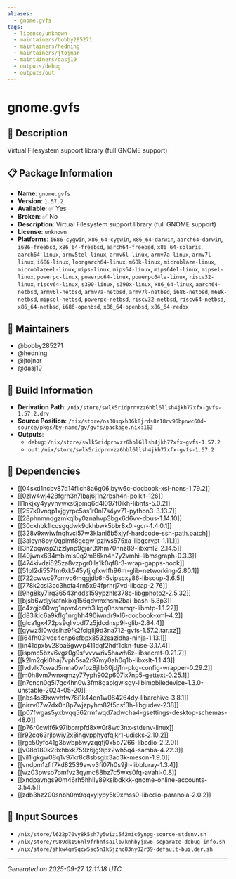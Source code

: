 ```yaml
---
aliases:
  - gnome.gvfs
tags:
  - license/unknown
  - maintainers/bobby285271
  - maintainers/hedning
  - maintainers/jtojnar
  - maintainers/dasj19
  - outputs/debug
  - outputs/out
---
```


# gnome.gvfs

## 📝 Description

Virtual Filesystem support library (full GNOME support)

## 📋 Package Information

- **Name**: `gnome.gvfs`
- **Version**: `1.57.2`
- **Available**: ✅ Yes
- **Broken**: ✅ No
- **Description**: Virtual Filesystem support library (full GNOME support)
- **License**: `unknown`
- **Platforms**: `i686-cygwin`, `x86_64-cygwin`, `x86_64-darwin`, `aarch64-darwin`, `i686-freebsd`, `x86_64-freebsd`, `aarch64-freebsd`, `x86_64-solaris`, `aarch64-linux`, `armv5tel-linux`, `armv6l-linux`, `armv7a-linux`, `armv7l-linux`, `i686-linux`, `loongarch64-linux`, `m68k-linux`, `microblaze-linux`, `microblazeel-linux`, `mips-linux`, `mips64-linux`, `mips64el-linux`, `mipsel-linux`, `powerpc-linux`, `powerpc64-linux`, `powerpc64le-linux`, `riscv32-linux`, `riscv64-linux`, `s390-linux`, `s390x-linux`, `x86_64-linux`, `aarch64-netbsd`, `armv6l-netbsd`, `armv7a-netbsd`, `armv7l-netbsd`, `i686-netbsd`, `m68k-netbsd`, `mipsel-netbsd`, `powerpc-netbsd`, `riscv32-netbsd`, `riscv64-netbsd`, `x86_64-netbsd`, `i686-openbsd`, `x86_64-openbsd`, `x86_64-redox`
## 👥 Maintainers

- @bobby285271
- @hedning
- @jtojnar
- @dasj19


## 🔧 Build Information

- **Derivation Path**: `/nix/store/swlk5ridprnvzz6hbl6llsh4jkh77xfx-gvfs-1.57.2.drv`
- **Source Position**: `/nix/store/ns30sqxb36k8jrds8z18rv96bpnwc60d-source/pkgs/by-name/gv/gvfs/package.nix:163`
- **Outputs**:
  - `debug`:  `/nix/store/swlk5ridprnvzz6hbl6llsh4jkh77xfx-gvfs-1.57.2`
  - `out`:  `/nix/store/swlk5ridprnvzz6hbl6llsh4jkh77xfx-gvfs-1.57.2`

## 🔗 Dependencies

- [[04sxd1ncbv87d14flich8a6g06jbyw6c-docbook-xsl-nons-1.79.2]]
- [[0zlw4wj428fgrh3n7lbaj6j1n2rbsh4n-polkit-126]]
- [[1nkjxy4yyvnvwxs6jpmq6d4l097f0ikh-libnfs-5.0.2]]
- [[257k0vnqp1xjgyrpc5as1r0nl7s4yv71-python3-3.13.7]]
- [[28phnmnqgzmkqlby0znahvp3bgx6d6vv-dbus-1.14.10]]
- [[30cxhbk1lccsgqdwk9ckhbwk5bbr8x0i-gcr-4.4.0.1]]
- [[328v9xwiwfnqhvci57w3klani6b5xjyf-hardcode-ssh-path.patch]]
- [[3alcyn8pyj0qplmf8gcgw1pzlws575xa-libgcrypt-1.11.1]]
- [[3h2pqwsp2izzlynp9gjar39hm70nnz89-libxml2-2.14.5]]
- [[40jwnx634mblmls0q2m86kn4h7y2vmhi-libmsgraph-0.3.3]]
- [[474kivdzi525za8vzpgr0ils1k0qf8r3-wrap-gapps-hook]]
- [[51pl2di557fm6xk545yfjjqfxwlfh96m-glib-networking-2.80.1]]
- [[722cwwc97cmvc6mqgjdb6n5vipscxy86-libsoup-3.6.5]]
- [[778k2csi3cc3hcfa4rn5x94fprhrj7vd-libcap-2.76]]
- [[9hg8ky7irq36543ndds159ypzhls378c-libgphoto2-2.5.32]]
- [[bjsb6wdjykafnkixq156qdvmxhsm2bai-bash-5.3p3]]
- [[c4zgjb00wg1npvr4qrvh3ikgq0nsmmqr-libmtp-1.1.22]]
- [[d83ikic6a9kflg1nrghh490iwndr9xl6-docbook-xml-4.2]]
- [[glca1gx472ps9qlivbdf7z5jdcdnsp9l-glib-2.84.4]]
- [[gywz5i0wdsihz9fk2fciglij9d3na712-gvfs-1.57.2.tar.xz]]
- [[i64fh03ivds4cnp6sfbpx8532sazidha-ninja-1.13.1]]
- [[in41dpx5v28ba6gwvp411dqf2hdf1ckn-fuse-3.17.4]]
- [[ispmc5bzv6vgz0g9sfvvvwriv5hawh6z-libsecret-0.21.7]]
- [[k2lm2qkl0haj7vph5sa2r97my0ah0q1b-libxslt-1.1.43]]
- [[lvdvlk7cwad5mna0wfpz8jllb30jdj1n-pkg-config-wrapper-0.29.2]]
- [[m0h8vm7wnxqmzy77yph902p607lx7np5-gettext-0.25.1]]
- [[n7cncn0g5i7gc4hn0w3fm8gaplgwlsgy-libimobiledevice-1.3.0-unstable-2024-05-20]]
- [[nbs4s89xwvhfw78i1k44qn1w084264dy-libarchive-3.8.1]]
- [[nirrv07w7dx0h8p7wjzpyhm82f5csf3h-libgudev-238]]
- [[p07fwgas5yxbvqq562rmfwqd7adwcha4-gsettings-desktop-schemas-48.0]]
- [[p76r0cwlf6k97ibprrpfd8xw0r8wc3nx-stdenv-linux]]
- [[r92cq63rjlpwiy2x8ihgvpphyqfqjkr1-udisks-2.10.2]]
- [[rgc50yfc41g3bwbp5wyzqqfj0x5b7266-libcdio-2.2.0]]
- [[v08p180k28xhbxk759z6jg9ipz2wh5q4-samba-4.22.3]]
- [[vil1lgkgw08q1v97kr8c8sbsgix3ad3k-meson-1.9.0]]
- [[vndpm1zflf7kd82539awv3fi07h0s9jh-libbluray-1.3.4]]
- [[wz03pwsb7pmfvz3qymc88bz7c5wxs0fq-avahi-0.8]]
- [[xndpavngs90m46rh5hhlly89ksibdkkk-gnome-online-accounts-3.54.5]]
- [[zdb3hz200snbh0m9qqxyiypy5k9xmss0-libcdio-paranoia-2.0.2]]

## 📁 Input Sources

- `/nix/store/l622p70vy8k5sh7y5wizi5f2mic6ynpg-source-stdenv.sh`
- `/nix/store/r989dk196nl9frhnfsa1lb7knhbyjxw6-separate-debug-info.sh`
- `/nix/store/shkw4qm9qcw5sc5n1k5jznc83ny02r39-default-builder.sh`

---
*Generated on 2025-09-27 12:11:18 UTC*
